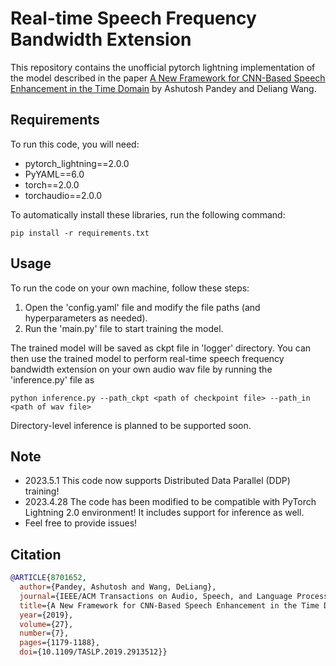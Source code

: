 # Real-time Speech Frequency Bandwidth Extension

This repository contains the unofficial pytorch lightning implementation of the model described in the paper [A New Framework for CNN-Based Speech Enhancement in the Time Domain](https://ieeexplore.ieee.org/stamp/stamp.jsp?tp=&arnumber=8701652) by Ashutosh Pandey and Deliang Wang. 

## Requirements
 
To run this code, you will need:

- pytorch_lightning==2.0.0
- PyYAML==6.0
- torch==2.0.0
- torchaudio==2.0.0

To automatically install these libraries, run the following command:

```pip install -r requirements.txt```

## Usage

To run the code on your own machine, follow these steps:

1. Open the 'config.yaml' file and modify the file paths (and hyperparameters as needed).
2. Run the 'main.py' file to start training the model.

The trained model will be saved as ckpt file in 'logger' directory. You can then use the trained model to perform real-time speech frequency bandwidth extension on your own audio wav file by running the 'inference.py' file as

```python inference.py --path_ckpt <path of checkpoint file> --path_in <path of wav file>```

Directory-level inference is planned to be supported soon.

## Note
- 2023.5.1 This code now supports Distributed Data Parallel (DDP) training!
- 2023.4.28 The code has been modified to be compatible with PyTorch Lightning 2.0 environment! It includes support for inference as well.
- Feel free to provide issues!

## Citation

```bibtex
@ARTICLE{8701652,
  author={Pandey, Ashutosh and Wang, DeLiang},
  journal={IEEE/ACM Transactions on Audio, Speech, and Language Processing}, 
  title={A New Framework for CNN-Based Speech Enhancement in the Time Domain}, 
  year={2019},
  volume={27},
  number={7},
  pages={1179-1188},
  doi={10.1109/TASLP.2019.2913512}}
```
